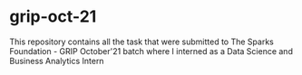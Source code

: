 # grip-oct-21
This repository contains all the task that were submitted to The Sparks Foundation - GRIP October'21 batch where I interned as a Data Science and Business Analytics Intern
